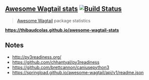 ## [Awesome Wagtail stats](https://thibaudcolas.github.io/awesome-wagtail-stats) [![Build Status](https://travis-ci.org/thibaudcolas/awesome-wagtail-stats.svg?branch=master)](https://travis-ci.org/thibaudcolas/awesome-wagtail-stats)

> [Awesome Wagtail](https://github.com/springload/awesome-wagtail) package statistics

**https://thibaudcolas.github.io/awesome-wagtail-stats**

## Notes

- http://py3readiness.org/
- https://github.com/chhantyal/py3readiness
- https://github.com/brettcannon/caniusepython3
- https://springload.github.io/awesome-wagtail/api/v1/readme.json
